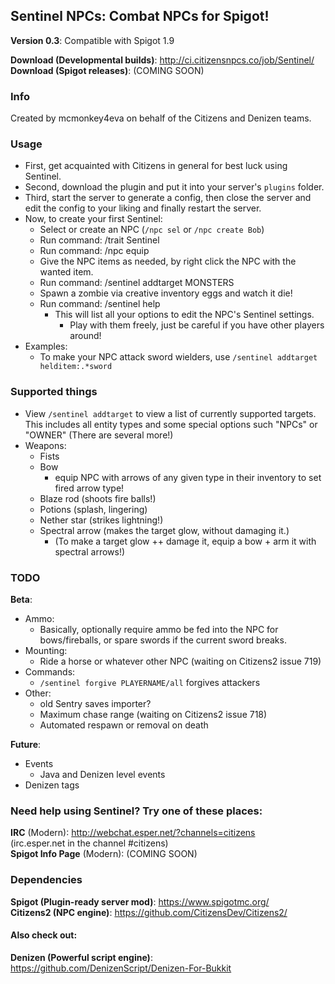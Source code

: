 Sentinel NPCs: Combat NPCs for Spigot!
--------------------------------------

**Version 0.3**: Compatible with Spigot 1.9

**Download (Developmental builds)**: http://ci.citizensnpcs.co/job/Sentinel/  
**Download (Spigot releases)**: (COMING SOON)  

### Info

Created by mcmonkey4eva on behalf of the Citizens and Denizen teams.

### Usage

- First, get acquainted with Citizens in general for best luck using Sentinel.
- Second, download the plugin and put it into your server's `plugins` folder.
- Third, start the server to generate a config, then close the server and edit the config to your liking and finally restart the server.
- Now, to create your first Sentinel:
	- Select or create an NPC (`/npc sel` or `/npc create Bob`)
	- Run command: /trait Sentinel
	- Run command: /npc equip
	- Give the NPC items as needed, by right click the NPC with the wanted item.
	- Run command: /sentinel addtarget MONSTERS
	- Spawn a zombie via creative inventory eggs and watch it die!
	- Run command: /sentinel help
		- This will list all your options to edit the NPC's Sentinel settings.
			- Play with them freely, just be careful if you have other players around!
- Examples:
	- To make your NPC attack sword wielders, use `/sentinel addtarget helditem:.*sword`

### Supported things

- View `/sentinel addtarget` to view a list of currently supported targets. This includes all entity types and some special options such "NPCs" or "OWNER" (There are several more!)
- Weapons:
	- Fists
	- Bow
		- equip NPC with arrows of any given type in their inventory to set fired arrow type!
	- Blaze rod (shoots fire balls!)
	- Potions (splash, lingering)
	- Nether star (strikes lightning!)
	- Spectral arrow (makes the target glow, without damaging it.)
		- (To make a target glow ++ damage it, equip a bow + arm it with spectral arrows!)

### TODO

**Beta**:

- Ammo:
	- Basically, optionally require ammo be fed into the NPC for bows/fireballs, or spare swords if the current sword breaks.
- Mounting:
	- Ride a horse or whatever other NPC (waiting on Citizens2 issue 719)
- Commands:
	- `/sentinel forgive PLAYERNAME/all` forgives attackers
- Other:
	- old Sentry saves importer?
	- Maximum chase range (waiting on Citizens2 issue 718)
	- Automated respawn or removal on death

**Future**:

- Events
	- Java and Denizen level events
- Denizen tags

### Need help using Sentinel? Try one of these places:

**IRC** (Modern): http://webchat.esper.net/?channels=citizens  
(irc.esper.net in the channel #citizens)  
**Spigot Info Page** (Modern): (COMING SOON)  

### Dependencies

**Spigot (Plugin-ready server mod)**: https://www.spigotmc.org/  
**Citizens2 (NPC engine)**: https://github.com/CitizensDev/Citizens2/  

#### Also check out:

**Denizen (Powerful script engine)**: https://github.com/DenizenScript/Denizen-For-Bukkit  
